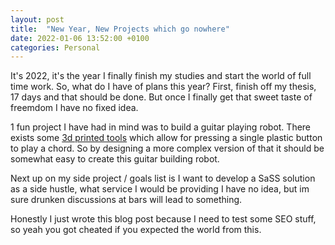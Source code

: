 ```yaml
---
layout: post
title:  "New Year, New Projects which go nowhere"
date: 2022-01-06 13:52:00 +0100
categories: Personal
---
```


It's 2022, it's the year I finally finish my studies and start the world of full time work. So, what do I have of plans this year? First, finish off my thesis, 17 days and that should be done. 
But once I finally get that sweet taste of freemdom I have no fixed idea.

1 fun project I have had in mind was to build a guitar playing robot. There exists some [3d printed tools](https://www.thingiverse.com/thing:4544167) which allow for pressing a single plastic button to play a chord.
So by designing a more complex version of that it should be somewhat easy to create this guitar building robot.

Next up on my side project / goals list is I want to develop a SaSS solution as a side hustle, what service I would be providing I have no idea, but im sure drunken discussions at bars will lead to something.

Honestly I just wrote this blog post because I need to test some SEO stuff, so yeah you got cheated if you expected the world from this.

